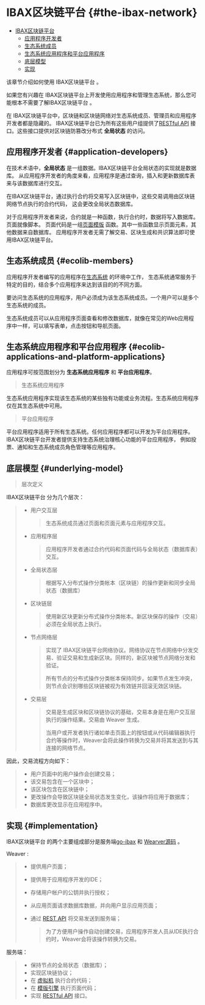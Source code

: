 # IBAX区块链平台 {#the-ibax-network}

<!-- TOC -->
- [IBAX区块链平台](#the-ibax-network)
  - [应用程序开发者](#application-developers)
  - [生态系统成员](#ecolib-members)
  - [生态系统应用程序和平台应用程序](#ecolib-applications-and-platform-applications)
  - [底层模型](#underlying-model)
  - [实现](#implementation)

<!-- /TOC -->

该章节介绍如何使用 IBAX区块链平台 。

如果您有兴趣在 IBAX区块链平台上开发使用应用程序和管理生态系统，那么您可能根本不需要了解IBAX区块链平台 。

在 IBAX区块链平台中，区块链和区块链网络对生态系统成员、管理员和应用程序开发者都是隐藏的。
IBAX区块链平台已为所有这些用户组提供了[RESTful API](../reference/api2.md) 接口。这些接口提供对区块链防篡改分布式 **全局状态** 的访问。

## 应用程序开发者 {#application-developers}

在技术术语中，**全局状态** 是一组数据。IBAX区块链平台全局状态的实现就是数据库。
从应用程序开发者的角度来看，应用程序是通过查询，插入和更新数据库表来与该数据库进行交互。

在IBAX区块链平台，通过执行合约将交易写入区块链中，这些交易调用由区块链网络节点执行的合约代码， 这会更改全局状态数据库。

对于应用程序开发者来说，合约就是一种函数，执行合约时，数据将写入数据库。页面就像脚本。
页面代码是一组[页面模版](../topics/templates2.md) 函数。其中一些函数显示页面元素，其他数据来自数据库。
应用程序开发者无需了解交易、区块生成和共识算法即可使用IBAX区块链平台。

## 生态系统成员 {#ecolib-members}

应用程序开发者编写的应用程序在[生态系统](../concepts/thesaurus.md#ecosystem) 的环境中工作，
生态系统通常服务于特定的目的，结合多个应用程序来达到该目的的不同方面。

要访问生态系统的应用程序，用户必须成为该生态系统成员。一个用户可以是多个生态系统的成员。

生态系统成员可以从应用程序页面查看和修改数据库，就像在常见的Web应用程序中一样，可以填写表单，点击按钮和导航页面。

## 生态系统应用程序和平台应用程序 {#ecolib-applications-and-platform-applications}

应用程序可按范围划分为 **生态系统应用程序** 和 **平台应用程序**。

> 生态系统应用程序

生态系统应用程序实现该生态系统的某些独有功能或业务流程。生态系统应用程序仅在其生态系统中可用。

> 平台应用程序

平台应用程序适用于所有生态系统。任何应用程序都可以开发为平台应用程序。IBAX区块链平台开发者提供支持生态系统治理核心功能的平台应用程序，
例如投票、通知和生态系统成员角色管理等应用程序。

## 底层模型 {#underlying-model}

> 层次定义

IBAX区块链平台 分为几个层次：

> -   用户交互层
>
>     > 生态系统成员通过页面和页面元素与应用程序交互。
>
> -   应用程序层
>
>     > 应用程序开发者通过合约代码和页面代码与全局状态（数据库表）交互。
>
> -   全局状态层
>
>     > 根据写入分布式操作分类帐本（区块链）的操作更新和同步全局状态（数据库）
>
> -   区块链层
>
>     > 使用新区块更新分布式操作分类帐本。新区块保存的操作（交易）必须在全局状态上执行。
>
> -   节点网络层
>
>     > 实现了 IBAX区块链平台网络协议。网络协议在节点网络中分发交易、验证交易和生成新区块。同样的，新区块被节点网络分发和验证。
>     >
>     > 所有节点的分布式操作分类帐本保持同步。如果节点发生冲突，则节点会识别哪些区块链被视为有效链并回滚无效区块链。
>
> -   交易层
>
>     > 交易是生成区块和区块链协议的基础，交易本身是在用户交互层执行的操作结果。交易由 Weaver 生成。
>     >
>     > 当用户或开发者执行诸如单击页面上的按钮或从代码编辑器执行合约等操作时，Weaver会将此操作转换为交易并将其发送到与其连接的网络节点。

因此，交易流程方向如下：

> -   用户页面中的用户操作会创建交易；
> -   该交易包含在一个区块中；
> -   该区块包含在区块链中；
> -   更改操作会导致区块链全局状态发生变化，该操作将应用于数据库；
> -   数据库更改显示在应用程序中。

## 实现 {#implementation}

IBAX区块链平台 的两个主要组成部分是服务端[go-ibax](https://github.com/IBAX-io/go-ibax) 和 [Wearver源码](https://github.com/IBAX-io/weaver) 。

Weaver :
> -   提供用户页面；
>
> -   提供用于应用程序开发的IDE；
>
> -   存储用户帐户的公钥并执行授权；
>
> -   从应用页面请求数据库数据，并向用户显示应用页面；
>
> -   通过 [REST API](../reference/api2.md) 将交易发送到服务端；
>
>     > 为了方便用户操作自动创建交易，应用程序开发人员从IDE执行合约时，Weaver会将该操作转换为交易。

服务端：

> -   保持节点的全局状态（数据库）；
> -   实现区块链协议；
> -   在 [虚拟机](../topics/vm.md) 执行合约代码；
> -   在 [模版引擎](../topics/templates2.md) 执行页面代码；
> -   实现 [RESTful API](../reference/api2.md) 接口。
